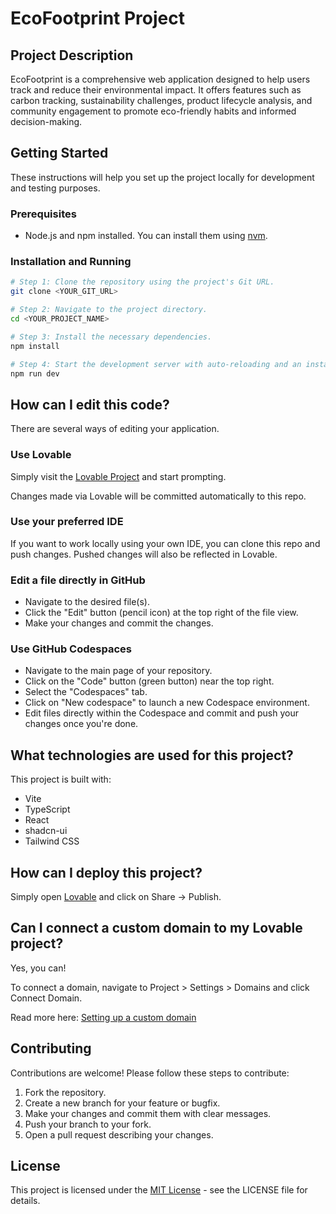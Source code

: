 # EcoFootprint Project

## Project Description

EcoFootprint is a comprehensive web application designed to help users track and reduce their environmental impact. It offers features such as carbon tracking, sustainability challenges, product lifecycle analysis, and community engagement to promote eco-friendly habits and informed decision-making.

## Getting Started

These instructions will help you set up the project locally for development and testing purposes.

### Prerequisites

- Node.js and npm installed. You can install them using [nvm](https://github.com/nvm-sh/nvm#installing-and-updating).

### Installation and Running

```sh
# Step 1: Clone the repository using the project's Git URL.
git clone <YOUR_GIT_URL>

# Step 2: Navigate to the project directory.
cd <YOUR_PROJECT_NAME>

# Step 3: Install the necessary dependencies.
npm install

# Step 4: Start the development server with auto-reloading and an instant preview.
npm run dev
```

## How can I edit this code?

There are several ways of editing your application.

### Use Lovable

Simply visit the [Lovable Project](https://lovable.dev/projects/acac57ff-0646-4494-a1ce-907a7dde6f3e) and start prompting.

Changes made via Lovable will be committed automatically to this repo.

### Use your preferred IDE

If you want to work locally using your own IDE, you can clone this repo and push changes. Pushed changes will also be reflected in Lovable.

### Edit a file directly in GitHub

- Navigate to the desired file(s).
- Click the "Edit" button (pencil icon) at the top right of the file view.
- Make your changes and commit the changes.

### Use GitHub Codespaces

- Navigate to the main page of your repository.
- Click on the "Code" button (green button) near the top right.
- Select the "Codespaces" tab.
- Click on "New codespace" to launch a new Codespace environment.
- Edit files directly within the Codespace and commit and push your changes once you're done.

## What technologies are used for this project?

This project is built with:

- Vite
- TypeScript
- React
- shadcn-ui
- Tailwind CSS

## How can I deploy this project?

Simply open [Lovable](https://lovable.dev/projects/acac57ff-0646-4494-a1ce-907a7dde6f3e) and click on Share -> Publish.

## Can I connect a custom domain to my Lovable project?

Yes, you can!

To connect a domain, navigate to Project > Settings > Domains and click Connect Domain.

Read more here: [Setting up a custom domain](https://docs.lovable.dev/tips-tricks/custom-domain#step-by-step-guide)

## Contributing

Contributions are welcome! Please follow these steps to contribute:

1. Fork the repository.
2. Create a new branch for your feature or bugfix.
3. Make your changes and commit them with clear messages.
4. Push your branch to your fork.
5. Open a pull request describing your changes.

## License

This project is licensed under the [MIT License](LICENSE) - see the LICENSE file for details.
